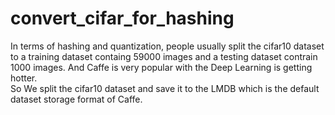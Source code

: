 # convert_cifar_for_hashing
In terms of hashing and quantization, people usually split the cifar10 dataset to a training dataset containg 59000 images and a testing dataset contrain 1000 images. And Caffe is very popular with the Deep Learning is getting hotter.<br>
So We split the cifar10 dataset and save it to the LMDB which is the default dataset storage format of Caffe.
